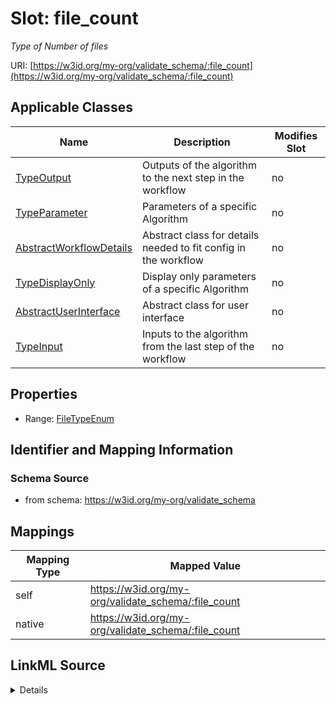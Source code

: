 

# Slot: file_count


_Type of Number of files_





URI: [https://w3id.org/my-org/validate_schema/:file_count](https://w3id.org/my-org/validate_schema/:file_count)



<!-- no inheritance hierarchy -->





## Applicable Classes

| Name | Description | Modifies Slot |
| --- | --- | --- |
| [TypeOutput](TypeOutput.md) | Outputs of the algorithm to the next step in the workflow |  no  |
| [TypeParameter](TypeParameter.md) | Parameters of a specific Algorithm |  no  |
| [AbstractWorkflowDetails](AbstractWorkflowDetails.md) | Abstract class for details needed to fit config in the workflow |  no  |
| [TypeDisplayOnly](TypeDisplayOnly.md) | Display only parameters of a specific Algorithm |  no  |
| [AbstractUserInterface](AbstractUserInterface.md) | Abstract class for user interface |  no  |
| [TypeInput](TypeInput.md) | Inputs to the algorithm from the last step of the workflow |  no  |







## Properties

* Range: [FileTypeEnum](FileTypeEnum.md)





## Identifier and Mapping Information







### Schema Source


* from schema: https://w3id.org/my-org/validate_schema




## Mappings

| Mapping Type | Mapped Value |
| ---  | ---  |
| self | https://w3id.org/my-org/validate_schema/:file_count |
| native | https://w3id.org/my-org/validate_schema/:file_count |




## LinkML Source

<details>
```yaml
name: file_count
description: Type of Number of files
from_schema: https://w3id.org/my-org/validate_schema
rank: 1000
alias: file_count
domain_of:
- AbstractWorkflowDetails
- AbstractUserInterface
range: FileTypeEnum
required: false

```
</details>